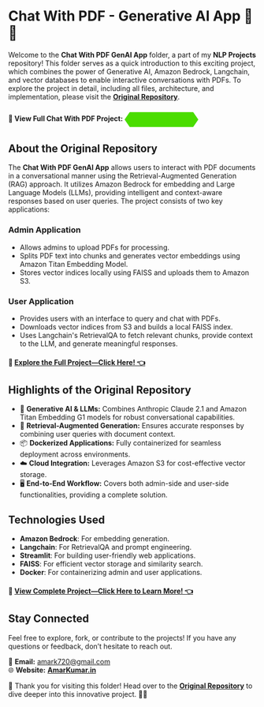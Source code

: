 # Chat With PDF - Generative AI App 📄🤖  

Welcome to the **Chat With PDF GenAI App** folder, a part of my **NLP Projects** repository! This folder serves as a quick introduction to this exciting project, which combines the power of Generative AI, Amazon Bedrock, Langchain, and vector databases to enable interactive conversations with PDFs. To explore the project in detail, including all files, architecture, and implementation, please visit the [**Original Repository**](https://github.com/amark720/Chat_With_PDF_App).  

#### 📂 **View Full Chat With PDF Project:**  <a href="https://github.com/amark720/Chat_With_PDF_App" target="_blank"><img align="center" src="https://github.com/amark720/Amar-kumar/blob/master/ScreenShots/Click-Here-btn.gif" width="150" height="35" ></a>  

## About the Original Repository  
The **Chat With PDF GenAI App** allows users to interact with PDF documents in a conversational manner using the Retrieval-Augmented Generation (RAG) approach. It utilizes Amazon Bedrock for embedding and Large Language Models (LLMs), providing intelligent and context-aware responses based on user queries. The project consists of two key applications:  

### Admin Application  
- Allows admins to upload PDFs for processing.  
- Splits PDF text into chunks and generates vector embeddings using Amazon Titan Embedding Model.  
- Stores vector indices locally using FAISS and uploads them to Amazon S3.  

### User Application  
- Provides users with an interface to query and chat with PDFs.  
- Downloads vector indices from S3 and builds a local FAISS index.  
- Uses Langchain's RetrievalQA to fetch relevant chunks, provide context to the LLM, and generate meaningful responses.  

#### 🔗 **[Explore the Full Project—Click Here! 👈](https://github.com/amark720/Chat_With_PDF_App)**  

## Highlights of the Original Repository  
- 🌟 **Generative AI & LLMs:** Combines Anthropic Claude 2.1 and Amazon Titan Embedding G1 models for robust conversational capabilities.  
- 🧠 **Retrieval-Augmented Generation:** Ensures accurate responses by combining user queries with document context.  
- 📦 **Dockerized Applications:** Fully containerized for seamless deployment across environments.  
- ☁️ **Cloud Integration:** Leverages Amazon S3 for cost-effective vector storage.  
- 🖥️ **End-to-End Workflow:** Covers both admin-side and user-side functionalities, providing a complete solution.  

## Technologies Used  
- **Amazon Bedrock**: For embedding generation.  
- **Langchain**: For RetrievalQA and prompt engineering.  
- **Streamlit**: For building user-friendly web applications.  
- **FAISS**: For efficient vector storage and similarity search.  
- **Docker**: For containerizing admin and user applications.  

#### 🔗 **[View Complete Project—Click Here to Learn More! 👈](https://github.com/amark720/Chat_With_PDF_App)**  

## Stay Connected  
Feel free to explore, fork, or contribute to the projects! If you have any questions or feedback, don’t hesitate to reach out.  

📧 **Email:** amark720@gmail.com  
🌐 **Website:** [**AmarKumar.in**](https://AmarKumar.in)  

🙏 Thank you for visiting this folder! Head over to the [**Original Repository**](https://github.com/amark720/Chat_With_PDF_App) to dive deeper into this innovative project. 📄🤖  
